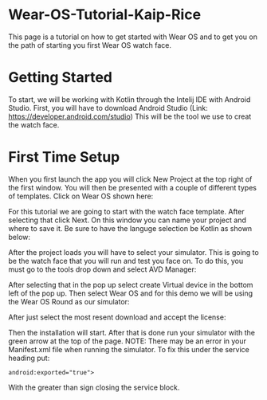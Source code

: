 # Wear-OS-Tutorial-Kaip-Rice

This page is a tutorial on how to get started with Wear OS and to get you on the path of starting you first Wear OS watch face.

# Getting Started
To start, we will be working with Kotlin through the Intelij IDE with Android Studio. First, you will have to download Android Studio (Link: https://developer.android.com/studio) This will be the tool we use to creat the watch face.

# First Time Setup
When you first launch the app you will click New Project at the top right of the first window. You will then be presented with a couple of different types of templates. Click on Wear OS shown here:


For this tutorial we are going to start with the watch face template. After selecting that click Next. On this window you can name your project and where to save it. Be sure to have the languge selection be Kotlin as shown below:

After the project loads you will have to select your simulator. This is going to be the watch face that you will run and test you face on. To do this, you must go to the tools drop down and select AVD Manager:

After selecting that in the pop up select create Virtual device in the bottom left of the pop up. Then select Wear OS and for this demo we will be using the Wear OS Round as our simulator:

After just select the most resent download and accept the license:

Then the installation will start. After that is done run your simulator with the green arrow at the top of the page.
NOTE: There may be an error in your Manifest.xml file when running the simulator. To fix this under the service heading put: 
```
android:exported="true">
```
With the greater than sign closing the service block.
